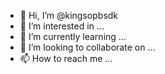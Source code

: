 - 👋 Hi, I’m @kingsopbsdk
- 👀 I’m interested in ...
- 🌱 I’m currently learning ...
- 💞️ I’m looking to collaborate on ...
- 📫 How to reach me ...

<!---
kingsopbsdk/kingsopbsdk is a ✨ special ✨ repository because its `README.md` (this file) appears on your GitHub profile.
You can click the Preview link to take a look at your changes.
--->
